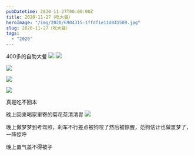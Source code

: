 ```yaml
---
pubDatetime: 2020-11-27T00:00:00Z
title: 2020-11-27（吃大餐）
heroImage: "/img/2020/6904315-1ffdf1e11d041509.jpg"
slug: 2020-11-27（吃大餐）
tags:
  - "2020"
---
```


400多的自助大餐
![](../../../../public/img/2020/6904315-1ffdf1e11d041509.jpg)
![](../../../../public/img/2020/6904315-3ca3c34b4c09db90.jpg)

![](../../../../public/img/2020/6904315-1be2309e9cb32a91.jpg)

![](../../../../public/img/2020/6904315-0e485b9123139d30.jpg)

![](../../../../public/img/2020/6904315-7ee2e4f7ede1a50b.jpg)

真是吃不回本

晚上回来喝家里寄的菊花茶清清胃
![](../../../../public/img/2020/6904315-d200c3af6d31d012.jpg)

晚上做梦梦到考驾照，刹车不行差点被狗咬了然后被惊醒，范狗估计也做噩梦了，一阵惊呼

晚上置气盖不得被子
